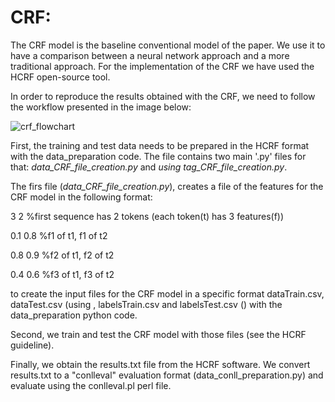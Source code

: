 # CRF:

The CRF model is the baseline conventional model of the paper. We use it to have a comparison between a neural network approach and a more traditional approach. For the implementation of the CRF we have used the HCRF open-source tool.

In order to reproduce the results obtained with the CRF, we need to follow the workflow presented in the image below:

![crf_flowchart](https://user-images.githubusercontent.com/23091295/29344532-e7a7a426-827b-11e7-9cae-d6870c8fbdd5.jpg)

First, the training and test data needs to be prepared in the HCRF format with the data_preparation code. The file contains two main '.py' files for that: _data_CRF_file_creation.py_ and _using tag_CRF_file_creation.py_. 

The firs file (_data_CRF_file_creation.py_), creates a file of the features for the CRF model in the following format:

3   2   %first sequence has 2 tokens (each token(t) has 3 features(f))

0.1   0.8   %f1 of t1, f1 of t2

0.8   0.9   %f2 of t1, f2 of t2

0.4   0.6   %f3 of t1, f3 of t2

to create the input files for the CRF model in a specific format dataTrain.csv, dataTest.csv (using , labelsTrain.csv and labelsTest.csv () with the data_preparation python code. 

Second, we train and test the CRF model with those files (see the HCRF guideline).

Finally, we obtain the results.txt file from the HCRF software. We convert results.txt to a "conlleval" evaluation format (data_conll_preparation.py) and evaluate using the conlleval.pl perl file.


